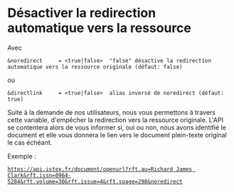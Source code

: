# Désactiver la redirection automatique vers la ressource

Avec

    &noredirect     = <true|false>  "false" désactive la redirection automatique vers la ressource originale (défaut: false)

ou

    &directlink     = <true|false>  alias inversé de noredirect (défaut: true)

Suite à la demande de nos utilisateurs, nous vous permettons à travers cette variable, d'empêcher la redirection vers la ressource originale. L'API se contentera alors de vous informer si, oui ou non, nous avons identifié le document et elle vous donnera le lien vers le document plein-texte original le cas échéant.

Exemple :

<a href="https://api.istex.fr/document/openurl?rft.au=Richard%20James%20Clark&rft.issn=0964-5284&rft.volume=30&rft.issue=4&rft.spage=298&noredirect">
    
    https://api.istex.fr/document/openurl?rft.au=Richard James Clark&rft.issn=0964-5284&rft.volume=30&rft.issue=4&rft.spage=298&noredirect

</a>


